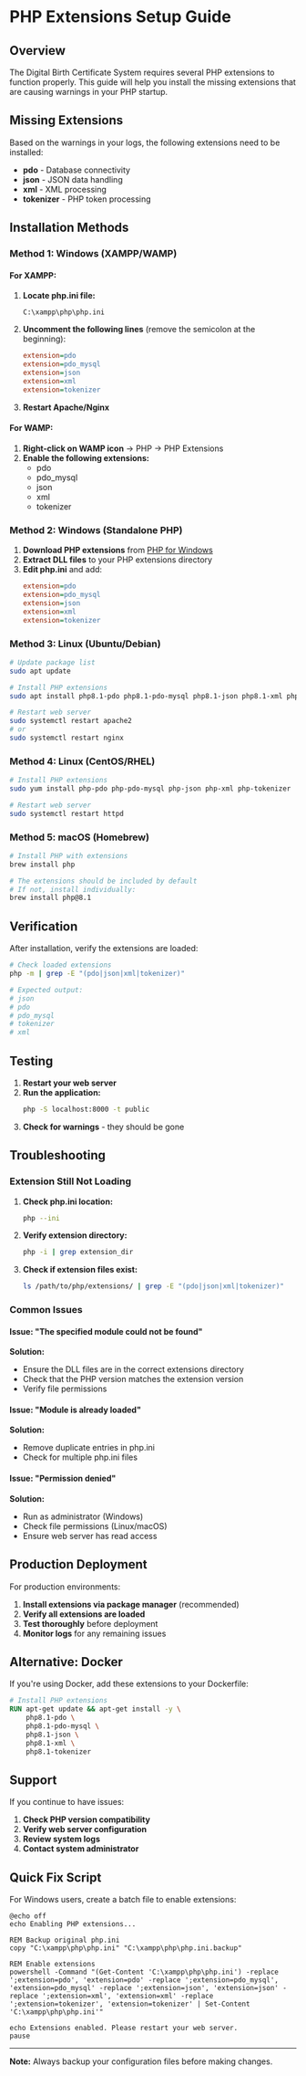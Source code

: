 # PHP Extensions Setup Guide

## Overview

The Digital Birth Certificate System requires several PHP extensions to function properly. This guide will help you install the missing extensions that are causing warnings in your PHP startup.

## Missing Extensions

Based on the warnings in your logs, the following extensions need to be installed:

- **pdo** - Database connectivity
- **json** - JSON data handling
- **xml** - XML processing
- **tokenizer** - PHP token processing

## Installation Methods

### Method 1: Windows (XAMPP/WAMP)

#### For XAMPP:
1. **Locate php.ini file:**
   ```
   C:\xampp\php\php.ini
   ```

2. **Uncomment the following lines** (remove the semicolon at the beginning):
   ```ini
   extension=pdo
   extension=pdo_mysql
   extension=json
   extension=xml
   extension=tokenizer
   ```

3. **Restart Apache/Nginx**

#### For WAMP:
1. **Right-click on WAMP icon** → PHP → PHP Extensions
2. **Enable the following extensions:**
   - pdo
   - pdo_mysql
   - json
   - xml
   - tokenizer

### Method 2: Windows (Standalone PHP)

1. **Download PHP extensions** from [PHP for Windows](https://windows.php.net/downloads/pecl/releases/)
2. **Extract DLL files** to your PHP extensions directory
3. **Edit php.ini** and add:
   ```ini
   extension=pdo
   extension=pdo_mysql
   extension=json
   extension=xml
   extension=tokenizer
   ```

### Method 3: Linux (Ubuntu/Debian)

```bash
# Update package list
sudo apt update

# Install PHP extensions
sudo apt install php8.1-pdo php8.1-pdo-mysql php8.1-json php8.1-xml php8.1-tokenizer

# Restart web server
sudo systemctl restart apache2
# or
sudo systemctl restart nginx
```

### Method 4: Linux (CentOS/RHEL)

```bash
# Install PHP extensions
sudo yum install php-pdo php-pdo-mysql php-json php-xml php-tokenizer

# Restart web server
sudo systemctl restart httpd
```

### Method 5: macOS (Homebrew)

```bash
# Install PHP with extensions
brew install php

# The extensions should be included by default
# If not, install individually:
brew install php@8.1
```

## Verification

After installation, verify the extensions are loaded:

```bash
# Check loaded extensions
php -m | grep -E "(pdo|json|xml|tokenizer)"

# Expected output:
# json
# pdo
# pdo_mysql
# tokenizer
# xml
```

## Testing

1. **Restart your web server**
2. **Run the application:**
   ```bash
   php -S localhost:8000 -t public
   ```
3. **Check for warnings** - they should be gone

## Troubleshooting

### Extension Still Not Loading

1. **Check php.ini location:**
   ```bash
   php --ini
   ```

2. **Verify extension directory:**
   ```bash
   php -i | grep extension_dir
   ```

3. **Check if extension files exist:**
   ```bash
   ls /path/to/php/extensions/ | grep -E "(pdo|json|xml|tokenizer)"
   ```

### Common Issues

#### Issue: "The specified module could not be found"
**Solution:** 
- Ensure the DLL files are in the correct extensions directory
- Check that the PHP version matches the extension version
- Verify file permissions

#### Issue: "Module is already loaded"
**Solution:**
- Remove duplicate entries in php.ini
- Check for multiple php.ini files

#### Issue: "Permission denied"
**Solution:**
- Run as administrator (Windows)
- Check file permissions (Linux/macOS)
- Ensure web server has read access

## Production Deployment

For production environments:

1. **Install extensions via package manager** (recommended)
2. **Verify all extensions are loaded**
3. **Test thoroughly** before deployment
4. **Monitor logs** for any remaining issues

## Alternative: Docker

If you're using Docker, add these extensions to your Dockerfile:

```dockerfile
# Install PHP extensions
RUN apt-get update && apt-get install -y \
    php8.1-pdo \
    php8.1-pdo-mysql \
    php8.1-json \
    php8.1-xml \
    php8.1-tokenizer
```

## Support

If you continue to have issues:

1. **Check PHP version compatibility**
2. **Verify web server configuration**
3. **Review system logs**
4. **Contact system administrator**

## Quick Fix Script

For Windows users, create a batch file to enable extensions:

```batch
@echo off
echo Enabling PHP extensions...

REM Backup original php.ini
copy "C:\xampp\php\php.ini" "C:\xampp\php\php.ini.backup"

REM Enable extensions
powershell -Command "(Get-Content 'C:\xampp\php\php.ini') -replace ';extension=pdo', 'extension=pdo' -replace ';extension=pdo_mysql', 'extension=pdo_mysql' -replace ';extension=json', 'extension=json' -replace ';extension=xml', 'extension=xml' -replace ';extension=tokenizer', 'extension=tokenizer' | Set-Content 'C:\xampp\php\php.ini'"

echo Extensions enabled. Please restart your web server.
pause
```

---

**Note:** Always backup your configuration files before making changes. 